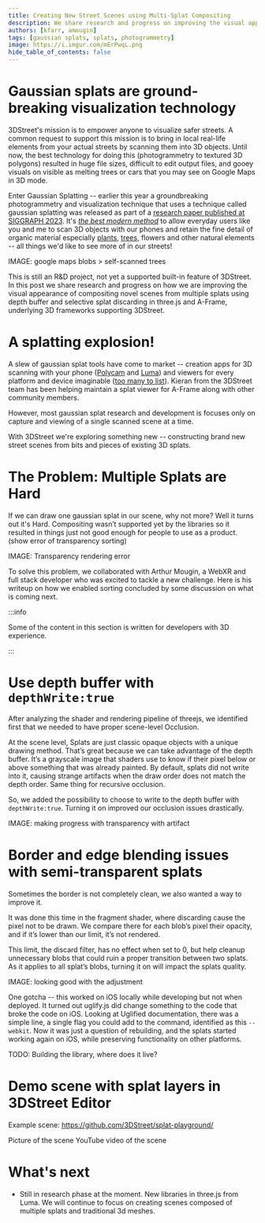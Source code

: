 ```yaml
---
title: Creating New Street Scenes using Multi-Splat Compositing 
description: We share research and progress on improving the visual appearance of compositing novel scenes from multiple splats using depth buffer and selective splat discarding. 
authors: [kfarr, amougin]
tags: [gaussian splats, splats, photogrammetry]
image: https://i.imgur.com/mErPwqL.png
hide_table_of_contents: false
---
```


# Gaussian splats are ground-breaking visualization technology

3DStreet's mission is to empower anyone to visualize safer streets. A common request to support this mission is to bring in local real-life elements from your actual streets by scanning them into 3D objects. Until now, the best technology for doing this (photogrammetry to textured 3D polygons) resulted in huge file sizes, difficult to edit output files, and gooey visuals on visible as melting trees or cars that you may see on Google Maps in 3D mode.

Enter Gaussian Splatting -- earlier this year a groundbreaking photogrammetry and visualization technique that uses a technique called gaussian splatting was released as part of a [research paper published at SIGGRAPH 2023](https://repo-sam.inria.fr/fungraph/3d-gaussian-splatting/). It's *[the best modern method](https://www.youtube.com/watch?v=HVv_IQKlafQ)* to allow everyday users like you and me to scan 3D objects with our phones and retain the fine detail of organic material especially [plants](https://www.youtube.com/watch?v=lowscL9YIjM), [trees](https://www.youtube.com/watch?v=hr7P8_z0PSk), flowers and other natural elements -- all things we'd like to see more of in our streets! 

IMAGE: google maps blobs > self-scanned trees

This is still an R&D project, not yet a supported built-in feature of 3DStreet. In this post we share research and progress on how we are improving the visual appearance of compositing novel scenes from multiple splats using depth buffer and selective splat discarding in three.js and A-Frame, underlying 3D frameworks supporting 3DStreet. 

<!-- truncate -->

# A splatting explosion!
A slew of gaussian splat tools have come to market -- creation apps for 3D scanning with your phone ([Polycam](https://poly.cam/) and [Luma](https://lumalabs.ai/)) and viewers for every platform and device imaginable ([too many to list](https://github.com/tomiwaAdey/awesome-gaussian-splatting?tab=readme-ov-file#rendering-and-visualisation-tools)). Kieran from the 3DStreet team has been helping maintain a splat viewer for A-Frame along with other community members.

However, most gaussian splat research and development is focuses only on capture and viewing of a single scanned scene at a time.

With 3DStreet we're exploring something new -- constructing brand new street scenes from bits and pieces of existing 3D splats.

# The Problem: Multiple Splats are Hard
If we can draw one gaussian splat in our scene, why not more? Well it turns out it's Hard. Compositing wasn’t supported yet by the libraries so it resulted in things just not good enough for people to use as a product. (show error of transparency sorting)

IMAGE: Transparency rendering error

To solve this problem, we collaborated with Arthur Mougin, a WebXR and full stack developer who was excited to tackle a new challenge. Here is his writeup on how we enabled sorting concluded by some discussion on what is coming next.

:::info

Some of the content in this section is written for developers with 3D experience.

:::

# Use depth buffer with `depthWrite:true`
After analyzing the shader and rendering pipeline of threejs, we identified first that we needed to have proper scene-level Occlusion.

At the scene level, Splats are just classic opaque objects with a unique drawing method. That’s great because we can take advantage of the depth buffer. It’s a grayscale image that shaders use to know if their pixel below or above something that was already painted. By default, splats did not write into it, causing strange artifacts when the draw order does not match the depth order. Same thing for recursive occlusion. 

So, we added the possibility to choose to write to the depth buffer with `depthWrite:true`. Turning it on improved our occlusion issues drastically. 

IMAGE: making progress with transparency with artifact

# Border and edge blending issues with semi-transparent splats
Sometimes the border is not completely clean, we also wanted a way to improve it. 

It was done this time in the fragment shader, where discarding cause the pixel not to be drawn. We compare there for each blob’s pixel their opacity, and if it’s lower than our limit, it’s not rendered.

This limit, the discard filter, has no effect when set to 0, but help cleanup unnecessary blobs that could ruin a proper transition between two splats. As it applies to all splat’s blobs, turning it on will impact the splats quality.

IMAGE: looking good with the adjustment

One gotcha -- this worked on iOS locally while developing but not when deployed. It turned out uglify.js did change something to the code that broke the code on iOS. Looking at Uglified documentation, there was a simple line, a single flag you could add to the command, identified as this `--webkit`. Now it was just a question of rebuilding, and the splats started working again on iOS, while preserving functionality on other platforms.

TODO: Building the library, where does it live?

# Demo scene with splat layers in 3DStreet Editor
Example scene: https://github.com/3DStreet/splat-playground/ 

Picture of the scene
YouTube video of the scene

# What's next
* Still in research phase at the moment. New libraries in three.js from Luma. We will continue to focus on creating scenes composed of multiple splats and traditional 3d meshes. 

